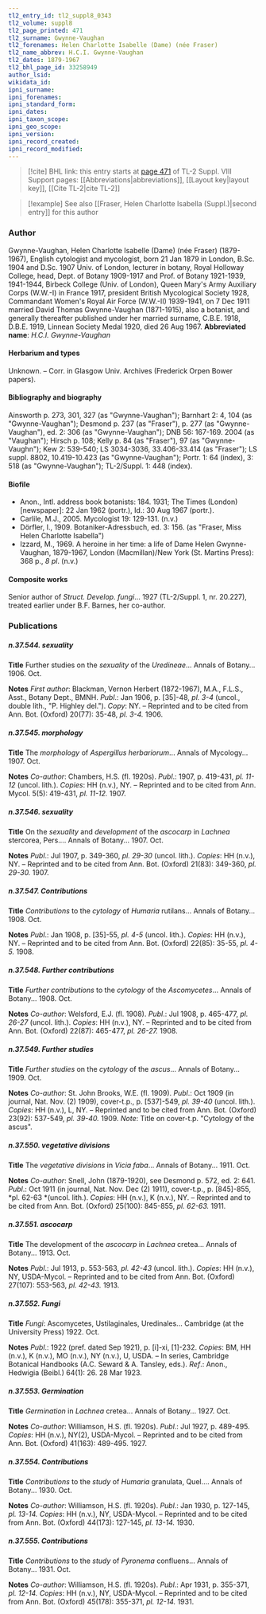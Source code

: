 ```yaml
---
tl2_entry_id: tl2_suppl8_0343
tl2_volume: suppl8
tl2_page_printed: 471
tl2_surname: Gwynne-Vaughan
tl2_forenames: Helen Charlotte Isabelle (Dame) (née Fraser)
tl2_name_abbrev: H.C.I. Gwynne-Vaughan
tl2_dates: 1879-1967
tl2_bhl_page_id: 33258949
author_lsid: 
wikidata_id: 
ipni_surname: 
ipni_forenames: 
ipni_standard_form: 
ipni_dates: 
ipni_taxon_scope: 
ipni_geo_scope: 
ipni_version: 
ipni_record_created: 
ipni_record_modified:
---
```


> [!cite] BHL link: this entry starts at [page 471](https://www.biodiversitylibrary.org/page/33258949) of TL-2 Suppl. VIII
> Support pages: [[Abbreviations|abbreviations]], [[Layout key|layout key]], [[Cite TL-2|cite TL-2]]

> [!example] See also [[Fraser, Helen Charlotte Isabella (Suppl.)|second entry]] for this author

### Author

Gwynne-Vaughan, Helen Charlotte Isabelle (Dame) (née Fraser) (1879-1967), English cytologist and mycologist, born 21 Jan 1879 in London, B.Sc. 1904 and D.Sc. 1907 Univ. of London, lecturer in botany, Royal Holloway College, head, Dept. of Botany 1909-1917 and Prof. of Botany 1921-1939, 1941-1944, Birbeck College (Univ. of London), Queen Mary's Army Auxiliary Corps (W.W.-I) in France 1917, president British Mycological Society 1928, Commandant Women's Royal Air Force (W.W.-II) 1939-1941, on 7 Dec 1911 married David Thomas Gwynne-Vaughan (1871-1915), also a botanist, and generally thereafter published under her married surname, C.B.E. 1918, D.B.E. 1919, Linnean Society Medal 1920, died 26 Aug 1967. 
**Abbreviated name**: *H.C.I. Gwynne-Vaughan*

#### Herbarium and types

Unknown. – Corr. in Glasgow Univ. Archives (Frederick Orpen Bower papers).

#### Bibliography and biography

Ainsworth p. 273, 301, 327 (as "Gwynne-Vaughan"); Barnhart 2: 4, 104 (as "Gwynne-Vaughan"); Desmond p. 237 (as "Fraser"), p. 277 (as "Gwynne-Vaughan"), ed. 2: 306 (as "Gwynne-Vaughan"); DNB 56: 167-169. 2004 (as "Vaughan"); Hirsch p. 108; Kelly p. 84 (as "Fraser"), 97 (as "Gwynne-Vaughn"); Kew 2: 539-540; LS 3034-3036, 33.406-33.414 (as "Fraser"); LS suppl. 8802, 10.419-10.423 (as "Gwynne-Vaughan"); Portr. 1: 64 (index), 3: 518 (as "Gwynne-Vaughan"); TL-2/Suppl. 1: 448 (index).

#### Biofile

- Anon., Intl. address book botanists: 184. 1931; The Times (London) \[newspaper\]: 22 Jan 1962 (portr.), Id.: 30 Aug 1967 (portr.).
- Carlile, M.J., 2005. Mycologist 19: 129-131. (n.v.)
- Dörfler, I., 1909. Botaniker-Adressbuch, ed. 3: 156. (as "Fraser, Miss Helen Charlotte Isabella")
- Izzard, M., 1969. A heroine in her time: a life of Dame Helen Gwynne-Vaughan, 1879-1967, London (Macmillan)/New York (St. Martins Press): 368 p., *8 pl*. (n.v.)

#### Composite works

Senior author of *Struct. Develop. fungi*... 1927 (TL-2/Suppl. 1, nr.
20.227), treated earlier under B.F. Barnes, her co-author.

### Publications

##### n.37.544. sexuality

**Title**
Further studies on the *sexuality* of the *Uredineae*... Annals of Botany... 1906. Oct.

**Notes**
*First author*: Blackman, Vernon Herbert (1872-1967), M.A., F.L.S., Asst., Botany Dept., BMNH.
*Publ*.: Jan 1906, p. \[35\]-48, *pl. 3-4* (uncol., double lith., "P. Highley del."). *Copy*: NY. – Reprinted and to be cited from Ann. Bot. (Oxford) 20(77): 35-48, *pl. 3-4.* 1906.

##### n.37.545. morphology

**Title**
The *morphology* of *Aspergillus herbariorum*... Annals of Mycology... 1907. Oct.

**Notes**
*Co-author*: Chambers, H.S. (fl. 1920s).
*Publ*.: 1907, p. 419-431, *pl. 11-12* (uncol. lith.). *Copies*: HH (n.v.), NY. – Reprinted and to be cited from Ann. Mycol. 5(5): 419-431, *pl. 11-12.* 1907.

##### n.37.546. sexuality

**Title**
On the *sexuality* and *development* of the *ascocarp* in *Lachnea* stercorea, Pers.... Annals of Botany... 1907. Oct.

**Notes**
*Publ*.: Jul 1907, p. 349-360, *pl. 29-30* (uncol. lith.). *Copies*: HH (n.v.), NY. – Reprinted and to be cited from Ann. Bot. (Oxford) 21(83): 349-360, *pl. 29-30.* 1907.

##### n.37.547. Contributions

**Title**
*Contributions* to the *cytology* of *Humaria* rutilans... Annals of Botany... 1908. Oct.

**Notes**
*Publ*.: Jan 1908, p. \[35\]-55, *pl. 4-5* (uncol. lith.). *Copies*: HH (n.v.), NY. – Reprinted and to be cited from Ann. Bot. (Oxford) 22(85): 35-55, *pl. 4-5.* 1908.

##### n.37.548. Further contributions

**Title**
*Further contributions* to the *cytology* of the *Ascomycetes*... Annals of Botany... 1908. Oct.

**Notes**
*Co-author*: Welsford, E.J. (fl. 1908).
*Publ*.: Jul 1908, p. 465-477, *pl. 26-27* (uncol. lith.). *Copies*: HH (n.v.), NY. – Reprinted and to be cited from Ann. Bot. (Oxford) 22(87): 465-477, *pl. 26-27.* 1908.

##### n.37.549. Further studies

**Title**
*Further studies* on the *cytology* of the *ascus*... Annals of Botany... 1909. Oct.

**Notes**
*Co-author*: St. John Brooks, W.E. (fl. 1909).
*Publ*.: Oct 1909 (in journal, Nat. Nov. (2) 1909), cover-t.p., p. \[537\]-549, *pl. 39-40* (uncol. lith.). *Copies*: HH (n.v.), L, NY. – Reprinted and to be cited from Ann. Bot. (Oxford) 23(92): 537-549, *pl. 39-40.* 1909.
*Note*: Title on cover-t.p. "Cytology of the ascus".

##### n.37.550. vegetative divisions

**Title**
The *vegetative divisions* in *Vicia faba*... Annals of Botany... 1911. Oct.

**Notes**
*Co-author*: Snell, John (1879-1920), see Desmond p. 572, ed. 2: 641.
*Publ*.: Oct 1911 (in journal, Nat. Nov. Dec (2) 1911), cover-t.p., p. \[845\]-855, *pl. 62-63 *(uncol. lith.). *Copies*: HH (n.v.), K (n.v.), NY. – Reprinted and to be cited from Ann. Bot. (Oxford) 25(100): 845-855, *pl. 62-63.* 1911.

##### n.37.551. ascocarp

**Title**
The development of the *ascocarp* in *Lachnea* cretea... Annals of Botany... 1913. Oct.

**Notes**
*Publ*.: Jul 1913, p. 553-563, *pl. 42-43* (uncol. lith.). *Copies*: HH (n.v.), NY, USDA-Mycol. – Reprinted and to be cited from Ann. Bot. (Oxford) 27(107): 553-563, *pl. 42-43.* 1913.

##### n.37.552. Fungi

**Title**
*Fungi*: Ascomycetes, Ustilaginales, Uredinales... Cambridge (at the University Press) 1922. Oct.

**Notes**
*Publ*.: 1922 (pref. dated Sep 1921), p. \[i\]-xi, \[1\]-232. *Copies*: BM, HH (n.v.), K (n.v.), MO (n.v.), NY (n.v.), U, USDA. – In series, Cambridge Botanical Handbooks (A.C. Seward & A. Tansley, eds.).
*Ref*.: Anon., Hedwigia (Beibl.) 64(1): 26. 28 Mar 1923.

##### n.37.553. Germination

**Title**
*Germination* in *Lachnea* cretea... Annals of Botany... 1927. Oct.

**Notes**
*Co-author*: Williamson, H.S. (fl. 1920s).
*Publ*.: Jul 1927, p. 489-495. *Copies*: HH (n.v.), NY(2), USDA-Mycol. – Reprinted and to be cited from Ann. Bot. (Oxford) 41(163): 489-495. 1927.

##### n.37.554. Contributions

**Title**
*Contributions* to the *study* of *Humaria* granulata, Quel.... Annals of Botany... 1930. Oct.

**Notes**
*Co-author*: Williamson, H.S. (fl. 1920s).
*Publ*.: Jan 1930, p. 127-145, *pl. 13-14. Copies*: HH (n.v.), NY, USDA-Mycol. – Reprinted and to be cited from Ann. Bot. (Oxford) 44(173): 127-145, *pl. 13-14.* 1930.

##### n.37.555. Contributions

**Title**
*Contributions* to the *study* of *Pyronema* confluens... Annals of Botany... 1931. Oct.

**Notes**
*Co-author*: Williamson, H.S. (fl. 1920s).
*Publ*.: Apr 1931, p. 355-371, *pl. 12-14. Copies*: HH (n.v.), NY, USDA-Mycol. – Reprinted and to be cited from Ann. Bot. (Oxford) 45(178): 355-371, *pl. 12-14.* 1931.


